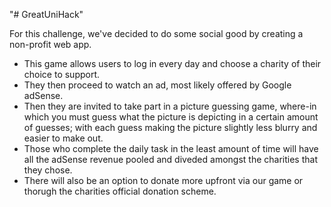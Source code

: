 "# GreatUniHack" 

For this challenge, we've decided to do some social good by creating a non-profit web app.

- This game allows users to log in every day and choose a charity of their choice to support.
- They then proceed to watch an ad, most likely offered by Google adSense.
- Then they are invited to take part in a picture guessing game, where-in which you must guess what the picture is depicting in a certain amount of guesses; with each guess making the picture slightly less blurry and easier to make out.
- Those who complete the daily task in the least amount of time will have all the adSense revenue pooled and diveded amongst the charities that they chose.
- There will also be an option to donate more upfront via our game or thorugh the charities official donation scheme.

